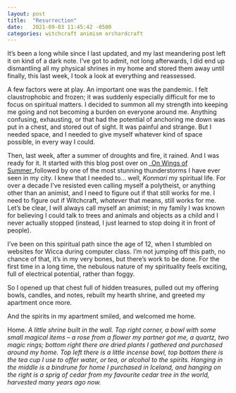 ```yaml
---
layout: post
title:  "Resurrection"
date:   2021-09-03 11:45:42 -0500
categories: witchcraft animism orchardcraft
---
```


It’s been a long while since I last updated, and my last meandering post left it on kind of a dark note. I’ve got to admit, not long afterwards, I did end up dismantling all my physical shrines in my home and stored them away until finally, this last week, I took a look at everything and reassessed.

A few factors were at play. An important one was the pandemic. I felt claustrophobic and frozen; it was suddenly especially difficult for me to focus on spiritual matters. I decided to summon all my strength into keeping me going and not becoming a burden on everyone around me. Anything confusing, exhausting, or that had the potential of anchoring me down was put in a chest, and stored out of sight. It was painful and strange. But I needed space, and I needed to give myself whatever kind of space possible, in every way I could.

Then, last week, after a summer of droughts and fire, it rained. And I was ready for it. It started with this blog post over on _[On Wings of Summer](https://onwingsofsummer.wordpress.com/2021/08/01/my-new-approach-to-polytheism-for-beginners/)_followed by one of the most stunning thunderstorms I have ever seen in my city. I knew that I needed to... well, _Konmari_ my spiritual life. For over a decade I’ve resisted even calling myself a polytheist, or anything other than an animist, and I need to figure out if that still works for me. I need to figure out if Witchcraft, _whatever_ that means, still works for me. Let’s be clear, I will always call myself an animist; in my family I was known for believing I could talk to trees and animals and objects as a child and I never actually stopped (instead, I just learned to stop doing it in front of people).

I’ve been on this spiritual path since the age of 12, when I stumbled on websites for Wicca during computer class. I’m not jumping off this path, no chance of that, it’s in my very bones, but there’s work to be done. For the first time in a long time, the nebulous nature of my spirituality feels exciting, full of electrical potential, rather than foggy.

So I opened up that chest full of hidden treasures, pulled out my offering bowls, candles, and notes, rebuilt my hearth shrine, and greeted my apartment once more.

And the spirits in my apartment smiled, and welcomed me home.

Home. _A little shrine built in the wall. Top right corner, a bowl with some small magical items – a rose from a flower my partner got me, a quartz, two magic rings; bottom right there are dried plants I gathered and purchased around my home. Top left there is a little incense bowl, top bottom there is the tea cup I use to offer water, or tea, or alcohol to the spirits. Hanging in the middle is a bindrune for home I purchased in Iceland, and hanging on the right is a sprig of cedar from my favourite cedar tree in the world, harvested many years ago now._